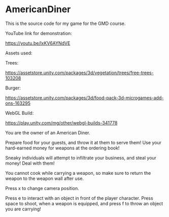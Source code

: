# AmericanDiner
This is the source code for my game for the GMD course.

YouTube link for demonstration:

https://youtu.be/lxKV6AYNdVE

Assets used:

Trees:

https://assetstore.unity.com/packages/3d/vegetation/trees/free-trees-103208

Burger:

https://assetstore.unity.com/packages/3d/food-pack-3d-microgames-add-ons-163295

WebGL Build:

https://play.unity.com/mg/other/webgl-builds-341778

You are the owner of an American Diner.

Prepare food for your guests, and throw it at them to serve them! Use your hard-earned money for weapons at the ordering book!

Sneaky individuals will attempt to infiltrate your business, and steal your money! Deal with them!

You cannot cook while carrying a weapon, so make sure to return the weapon to the weapon wall after use.

Press x to change camera position.

Press e to interact with an object in front of the player character. Press space to shoot, when a weapon is equipped, and press f to throw an object you are carrying!
